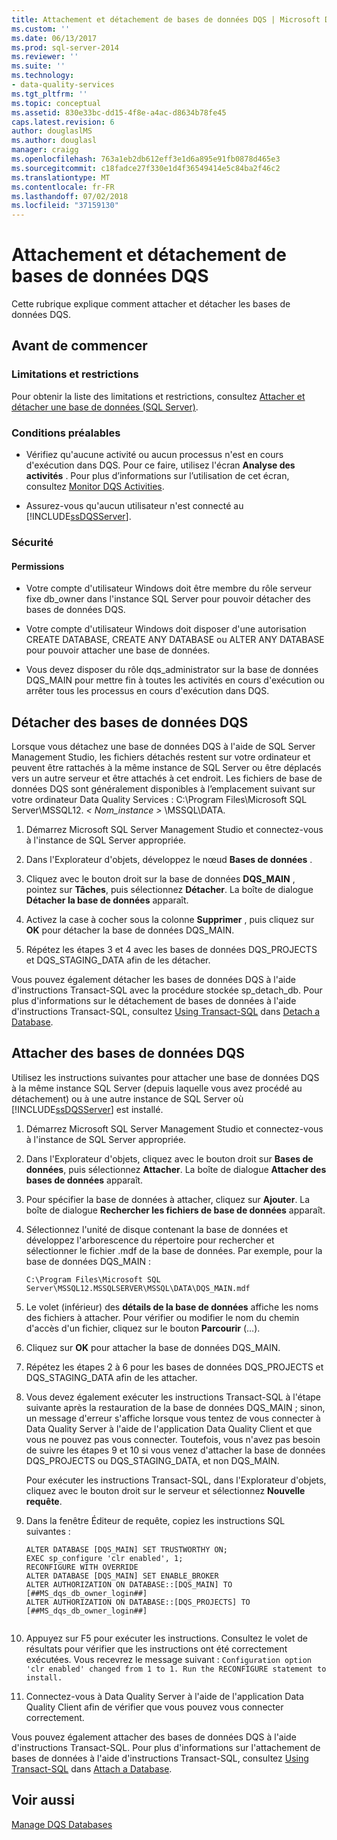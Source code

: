 ```yaml
---
title: Attachement et détachement de bases de données DQS | Microsoft Docs
ms.custom: ''
ms.date: 06/13/2017
ms.prod: sql-server-2014
ms.reviewer: ''
ms.suite: ''
ms.technology:
- data-quality-services
ms.tgt_pltfrm: ''
ms.topic: conceptual
ms.assetid: 830e33bc-dd15-4f8e-a4ac-d8634b78fe45
caps.latest.revision: 6
author: douglaslMS
ms.author: douglasl
manager: craigg
ms.openlocfilehash: 763a1eb2db612eff3e1d6a895e91fb0878d465e3
ms.sourcegitcommit: c18fadce27f330e1d4f36549414e5c84ba2f46c2
ms.translationtype: MT
ms.contentlocale: fr-FR
ms.lasthandoff: 07/02/2018
ms.locfileid: "37159130"
---
```

# <a name="detaching-and-attaching-dqs-databases"></a>Attachement et détachement de bases de données DQS
  Cette rubrique explique comment attacher et détacher les bases de données DQS.  
  
##  <a name="BeforeYouBegin"></a> Avant de commencer  
  
###  <a name="Limitations"></a> Limitations et restrictions  
 Pour obtenir la liste des limitations et restrictions, consultez [Attacher et détacher une base de données &#40;SQL Server&#41;](../relational-databases/databases/database-detach-and-attach-sql-server.md).  
  
###  <a name="Prerequisites"></a> Conditions préalables  
  
-   Vérifiez qu'aucune activité ou aucun processus n'est en cours d'exécution dans DQS. Pour ce faire, utilisez l'écran **Analyse des activités** . Pour plus d’informations sur l’utilisation de cet écran, consultez [Monitor DQS Activities](../../2014/data-quality-services/monitor-dqs-activities.md).  
  
-   Assurez-vous qu'aucun utilisateur n'est connecté au [!INCLUDE[ssDQSServer](../includes/ssdqsserver-md.md)].  
  
###  <a name="Security"></a> Sécurité  
  
####  <a name="Permissions"></a> Permissions  
  
-   Votre compte d'utilisateur Windows doit être membre du rôle serveur fixe db_owner dans l'instance SQL Server pour pouvoir détacher des bases de données DQS.  
  
-   Votre compte d'utilisateur Windows doit disposer d'une autorisation CREATE DATABASE, CREATE ANY DATABASE ou ALTER ANY DATABASE pour pouvoir attacher une base de données.  
  
-   Vous devez disposer du rôle dqs_administrator sur la base de données DQS_MAIN pour mettre fin à toutes les activités en cours d'exécution ou arrêter tous les processus en cours d'exécution dans DQS.  
  
##  <a name="Detach"></a> Détacher des bases de données DQS  
 Lorsque vous détachez une base de données DQS à l'aide de SQL Server Management Studio, les fichiers détachés restent sur votre ordinateur et peuvent être rattachés à la même instance de SQL Server ou être déplacés vers un autre serveur et être attachés à cet endroit. Les fichiers de base de données DQS sont généralement disponibles à l’emplacement suivant sur votre ordinateur Data Quality Services : C:\Program Files\Microsoft SQL Server\MSSQL12. *< Nom_instance >* \MSSQL\DATA.  
  
1.  Démarrez Microsoft SQL Server Management Studio et connectez-vous à l'instance de SQL Server appropriée.  
  
2.  Dans l'Explorateur d'objets, développez le nœud **Bases de données** .  
  
3.  Cliquez avec le bouton droit sur la base de données **DQS_MAIN** , pointez sur **Tâches**, puis sélectionnez **Détacher**. La boîte de dialogue **Détacher la base de données** apparaît.  
  
4.  Activez la case à cocher sous la colonne **Supprimer** , puis cliquez sur **OK** pour détacher la base de données DQS_MAIN.  
  
5.  Répétez les étapes 3 et 4 avec les bases de données DQS_PROJECTS et DQS_STAGING_DATA afin de les détacher.  
  
 Vous pouvez également détacher les bases de données DQS à l'aide d'instructions Transact-SQL avec la procédure stockée sp_detach_db. Pour plus d'informations sur le détachement de bases de données à l'aide d'instructions Transact-SQL, consultez [Using Transact-SQL](../relational-databases/databases/detach-a-database.md#TsqlProcedure) dans [Detach a Database](../relational-databases/databases/detach-a-database.md).  
  
##  <a name="Attach"></a> Attacher des bases de données DQS  
 Utilisez les instructions suivantes pour attacher une base de données DQS à la même instance SQL Server (depuis laquelle vous avez procédé au détachement) ou à une autre instance de SQL Server où [!INCLUDE[ssDQSServer](../includes/ssdqsserver-md.md)] est installé.  
  
1.  Démarrez Microsoft SQL Server Management Studio et connectez-vous à l'instance de SQL Server appropriée.  
  
2.  Dans l'Explorateur d'objets, cliquez avec le bouton droit sur **Bases de données**, puis sélectionnez **Attacher**. La boîte de dialogue **Attacher des bases de données** apparaît.  
  
3.  Pour spécifier la base de données à attacher, cliquez sur **Ajouter**. La boîte de dialogue **Rechercher les fichiers de base de données** apparaît.  
  
4.  Sélectionnez l'unité de disque contenant la base de données et développez l'arborescence du répertoire pour rechercher et sélectionner le fichier .mdf de la base de données. Par exemple, pour la base de données DQS_MAIN :  
  
    ```  
    C:\Program Files\Microsoft SQL Server\MSSQL12.MSSQLSERVER\MSSQL\DATA\DQS_MAIN.mdf  
    ```  
  
5.  Le volet (inférieur) des **détails de la base de données** affiche les noms des fichiers à attacher. Pour vérifier ou modifier le nom du chemin d'accès d'un fichier, cliquez sur le bouton **Parcourir** (…).  
  
6.  Cliquez sur **OK** pour attacher la base de données DQS_MAIN.  
  
7.  Répétez les étapes 2 à 6 pour les bases de données DQS_PROJECTS et DQS_STAGING_DATA afin de les attacher.  
  
8.  Vous devez également exécuter les instructions Transact-SQL à l'étape suivante après la restauration de la base de données DQS_MAIN ; sinon, un message d'erreur s'affiche lorsque vous tentez de vous connecter à Data Quality Server à l'aide de l'application Data Quality Client et que vous ne pouvez pas vous connecter. Toutefois, vous n'avez pas besoin de suivre les étapes 9 et 10 si vous venez d'attacher la base de données DQS_PROJECTS ou DQS_STAGING_DATA, et non DQS_MAIN.  
  
     Pour exécuter les instructions Transact-SQL, dans l'Explorateur d'objets, cliquez avec le bouton droit sur le serveur et sélectionnez **Nouvelle requête**.  
  
9. Dans la fenêtre Éditeur de requête, copiez les instructions SQL suivantes :  
  
    ```  
    ALTER DATABASE [DQS_MAIN] SET TRUSTWORTHY ON;  
    EXEC sp_configure 'clr enabled', 1;  
    RECONFIGURE WITH OVERRIDE  
    ALTER DATABASE [DQS_MAIN] SET ENABLE_BROKER  
    ALTER AUTHORIZATION ON DATABASE::[DQS_MAIN] TO [##MS_dqs_db_owner_login##]  
    ALTER AUTHORIZATION ON DATABASE::[DQS_PROJECTS] TO [##MS_dqs_db_owner_login##]  
  
    ```  
  
10. Appuyez sur F5 pour exécuter les instructions. Consultez le volet de résultats pour vérifier que les instructions ont été correctement exécutées. Vous recevrez le message suivant : `Configuration option 'clr enabled' changed from 1 to 1. Run the RECONFIGURE statement to install.`  
  
11. Connectez-vous à Data Quality Server à l'aide de l'application Data Quality Client afin de vérifier que vous pouvez vous connecter correctement.  
  
 Vous pouvez également attacher des bases de données DQS à l'aide d'instructions Transact-SQL. Pour plus d'informations sur l'attachement de bases de données à l'aide d'instructions Transact-SQL, consultez [Using Transact-SQL](../relational-databases/databases/attach-a-database.md#TsqlProcedure) dans [Attach a Database](../relational-databases/databases/attach-a-database.md).  
  
## <a name="see-also"></a>Voir aussi  
 [Manage DQS Databases](../../2014/data-quality-services/manage-dqs-databases.md)  
  
  

